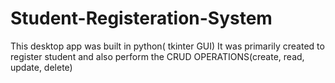 # Student-Registeration-System
This desktop app was built in python( tkinter GUI)
It was primarily created to register student and also perform the CRUD OPERATIONS(create, read, update, delete)

